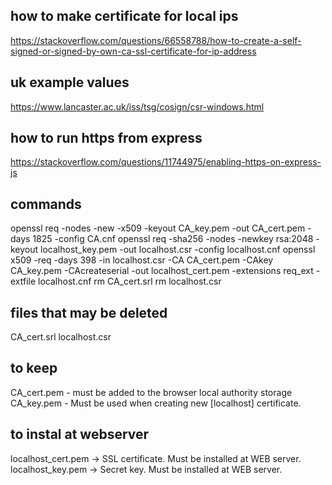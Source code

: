 ## how to make certificate for local ips
https://stackoverflow.com/questions/66558788/how-to-create-a-self-signed-or-signed-by-own-ca-ssl-certificate-for-ip-address

## uk example values
https://www.lancaster.ac.uk/iss/tsg/cosign/csr-windows.html

## how to run https from express
https://stackoverflow.com/questions/11744975/enabling-https-on-express-js

## commands

openssl req -nodes -new -x509 -keyout CA_key.pem -out CA_cert.pem -days 1825 -config CA.cnf
openssl req -sha256 -nodes -newkey rsa:2048 -keyout localhost_key.pem -out localhost.csr -config localhost.cnf
openssl x509 -req -days 398 -in localhost.csr -CA CA_cert.pem -CAkey CA_key.pem -CAcreateserial -out localhost_cert.pem -extensions req_ext -extfile localhost.cnf
rm CA_cert.srl
rm localhost.csr


## files that may be deleted

CA_cert.srl
localhost.csr

## to keep
CA_cert.pem - must be added to the browser local authority storage
CA_key.pem - Must be used when creating new [localhost] certificate.

## to instal at webserver
localhost_cert.pem → SSL certificate. Must be installed at WEB server.
localhost_key.pem → Secret key. Must be installed at WEB server.